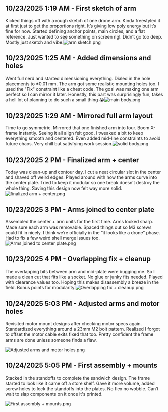 <!--
  ===================    !!READ THIS NOTICE!!   ====================
  DO NOT edit this file manually. Your changes WILL BE OVERWRITTEN!
  This journal is auto generated and updated by Hack Club Blueprint.
  To edit this file, please edit your journal entries on Blueprint.
  ==================================================================
-->

## 10/23/2025 1:19 AM - First sketch of arm  

Kicked things off with a rough sketch of one drone arm. Kinda freestyled it at first just to get the proportions right. It’s giving low poly energy but it’s fine for now. Started defining anchor points, main circles, and a flat reference. Just wanted to see something on screen ngl. Didn’t go too deep. Mostly just sketch and vibe.![arm sketch.png](https://blueprint.hackclub.com/user-attachments/blobs/proxy/eyJfcmFpbHMiOnsiZGF0YSI6NDUyOCwicHVyIjoiYmxvYl9pZCJ9fQ==--99f9c3b63da9ac1db6c1b56b4e3256095ffb778f/arm%20sketch.png)
  

## 10/23/2025 1:25 AM - Added dimensions and holes  

Went full nerd and started dimensioning everything. Dialed in the hole placements to ±0.01 mm. The arm got some realistic mounting holes too. I used the "Fix" constraint like a cheat code. The goal was making one arm perfect so I can mirror it later. Honestly, this part was surprisingly fun, takes a hell lot of planning to do such a small thing :sob:![main body.png](https://blueprint.hackclub.com/user-attachments/blobs/proxy/eyJfcmFpbHMiOnsiZGF0YSI6NDUyOSwicHVyIjoiYmxvYl9pZCJ9fQ==--35deb0117c12c3a0e720f48bfd6780d0f252f884/main%20body.png)
  

## 10/23/2025 1:29 AM - Mirrored full arm layout  

Time to go symmetric. Mirrored that one finished arm into four. Boom X-frame instantly. Seeing it all align felt good. I tweaked a bit to keep everything smooth and centered. Even added mid-line constraints to avoid future chaos. Very chill but satisfying work session.![solid body.png](https://blueprint.hackclub.com/user-attachments/blobs/proxy/eyJfcmFpbHMiOnsiZGF0YSI6NDUzMCwicHVyIjoiYmxvYl9pZCJ9fQ==--3dd8e8cbebad5fb5428b2e01e5eda29b88e3d6f0/solid%20body.png)
  

## 10/23/2025 2 PM - Finalized arm + center  

Today was clean-up and contour day. I cut a neat circular slot in the center and shaved off weird edges. Played around with how the arms curve into the center plate. Tried to keep it modular so one break doesn’t destroy the whole thing. Saving this design now felt way more solid.![finalized arm + center.png](https://blueprint.hackclub.com/user-attachments/blobs/proxy/eyJfcmFpbHMiOnsiZGF0YSI6NDY4NywicHVyIjoiYmxvYl9pZCJ9fQ==--c54db014ad30530477ad43c5b78689734c8a51b7/finalized%20arm%20%2B%20center.png)
  

## 10/23/2025 3 PM - Arms joined to center plate  

Assembled the center + arm units for the first time. Arms looked sharp. Made sure each arm was removable. Spaced things out so M3 screws could fit in nicely. I think we’re officially in the “it looks like a drone” phase. Had to fix a few weird shell merge issues too.![Arms joined to center plate.png](https://blueprint.hackclub.com/user-attachments/blobs/proxy/eyJfcmFpbHMiOnsiZGF0YSI6NDcxMywicHVyIjoiYmxvYl9pZCJ9fQ==--00c241e5a05f78c896c0f21f86a0736816f30c20/Arms%20joined%20to%20center%20plate.png)
  

## 10/23/2025 4 PM - Overlapping fix + cleanup  

The overlapping bits between arm and mid-plate were bugging me. So I made a clean cut that fits like a socket. No glue or junky fits needed. Played with clearance values too. Hoping this makes disassembly a breeze in the field. Bonus points for modularity.![Overlapping fix + cleanup.png](https://blueprint.hackclub.com/user-attachments/blobs/proxy/eyJfcmFpbHMiOnsiZGF0YSI6NDcxNSwicHVyIjoiYmxvYl9pZCJ9fQ==--db98be0b630cfcb559df3bad6cd9988fcedfde4f/Overlapping%20fix%20%2B%20cleanup.png)
  

## 10/24/2025 5:03 PM - Adjusted arms and motor holes  

Revisited motor mount designs after checking motor specs again. Standardized everything around a 23mm M2 bolt pattern. Realized I forgot to offset the motor cable exits fixed that too. Pretty confident the frame arms are done unless someone finds a flaw.

![Adjusted arms and motor holes.png](https://blueprint.hackclub.com/user-attachments/blobs/proxy/eyJfcmFpbHMiOnsiZGF0YSI6NTA3MSwicHVyIjoiYmxvYl9pZCJ9fQ==--8e452194b2639eb2caf4bcfb81503ef50d815d6e/Adjusted%20arms%20and%20motor%20holes.png)
  

## 10/24/2025 5:05 PM - First assembly + mounts  

Stacked in the standoffs to complete the sandwich design. The frame started to look like it came off a store shelf. Gave it more volume, added screw holes to lock the standoffs into the plates. No flex no wobble. Can’t wait to slap components on it once it's printed.

![First assembly + mounts.png](https://blueprint.hackclub.com/user-attachments/blobs/proxy/eyJfcmFpbHMiOnsiZGF0YSI6NTA3MiwicHVyIjoiYmxvYl9pZCJ9fQ==--5f3974a34fc112aaa4637c25610e8b32d2fbddc4/First%20assembly%20%2B%20mounts.png)
  

